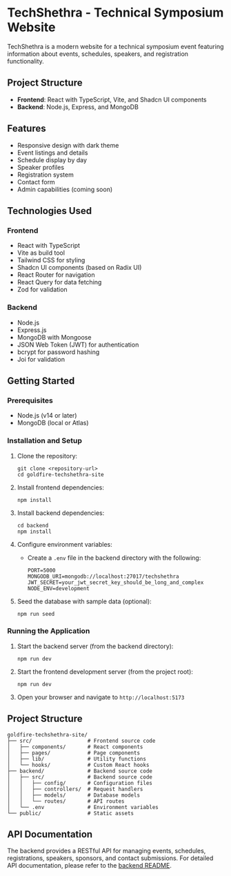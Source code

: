 # TechShethra - Technical Symposium Website

TechShethra is a modern website for a technical symposium event featuring information about events, schedules, speakers, and registration functionality.

## Project Structure

- **Frontend**: React with TypeScript, Vite, and Shadcn UI components
- **Backend**: Node.js, Express, and MongoDB

## Features

- Responsive design with dark theme
- Event listings and details
- Schedule display by day
- Speaker profiles
- Registration system
- Contact form
- Admin capabilities (coming soon)

## Technologies Used

### Frontend
- React with TypeScript
- Vite as build tool
- Tailwind CSS for styling
- Shadcn UI components (based on Radix UI)
- React Router for navigation
- React Query for data fetching
- Zod for validation

### Backend
- Node.js
- Express.js
- MongoDB with Mongoose
- JSON Web Token (JWT) for authentication
- bcrypt for password hashing
- Joi for validation

## Getting Started

### Prerequisites

- Node.js (v14 or later)
- MongoDB (local or Atlas)

### Installation and Setup

1. Clone the repository:
   ```
   git clone <repository-url>
   cd goldfire-techshethra-site
   ```

2. Install frontend dependencies:
   ```
   npm install
   ```

3. Install backend dependencies:
   ```
   cd backend
   npm install
   ```

4. Configure environment variables:
   - Create a `.env` file in the backend directory with the following:
     ```
     PORT=5000
     MONGODB_URI=mongodb://localhost:27017/techshethra
     JWT_SECRET=your_jwt_secret_key_should_be_long_and_complex
     NODE_ENV=development
     ```

5. Seed the database with sample data (optional):
   ```
   npm run seed
   ```

### Running the Application

1. Start the backend server (from the backend directory):
   ```
   npm run dev
   ```

2. Start the frontend development server (from the project root):
   ```
   npm run dev
   ```

3. Open your browser and navigate to `http://localhost:5173`

## Project Structure

```
goldfire-techshethra-site/
├── src/                  # Frontend source code
│   ├── components/       # React components
│   ├── pages/            # Page components
│   ├── lib/              # Utility functions
│   └── hooks/            # Custom React hooks
├── backend/              # Backend source code
│   ├── src/              # Backend source code
│   │   ├── config/       # Configuration files
│   │   ├── controllers/  # Request handlers
│   │   ├── models/       # Database models
│   │   └── routes/       # API routes
│   └── .env              # Environment variables
└── public/               # Static assets
```

## API Documentation

The backend provides a RESTful API for managing events, schedules, registrations, speakers, sponsors, and contact submissions. For detailed API documentation, please refer to the [backend README](./backend/README.md).
